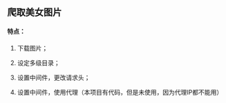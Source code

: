 ## 爬取美女图片

#### 特点：

1. 下载图片；

2. 设定多级目录；

3. 设置中间件，更改请求头；

4. 设置中间件，使用代理（本项目有代码，但是未使用，因为代理IP都不能用）

